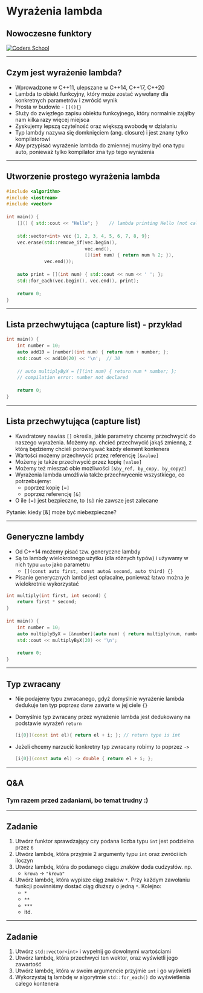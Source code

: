 <!-- .slide: data-background="#111111" -->

# Wyrażenia lambda

## Nowoczesne funktory

<a href="https://coders.school">
    <img width="500" data-src="../img/coders_school_logo.png" src="../img/coders_school_logo.png" alt="Coders School" class="plain">
</a>

___

## Czym jest wyrażenie lambda?

* Wprowadzone w C++11, ulepszane w C++14, C++17, C++20
* Lambda to obiekt funkcyjny, który może zostać wywołany dla konkretnych parametrów i zwrócić wynik
* Prosta w budowie - `[](){}`
* Służy do zwięzłego zapisu obiektu funkcyjnego, który normalnie zająłby nam kilka razy więcej miejsca
* Zyskujemy lepszą czytelność oraz większą swobodę w działaniu
* Typ lambdy nazywa się domknięciem (ang. closure) i jest znany tylko kompilatorowi
* Aby przypisać wyrażenie lambda do zmiennej musimy być ona typu auto, ponieważ tylko kompilator zna typ tego wyrażenia

___

## Utworzenie prostego wyrażenia lambda

```cpp []
#include <algorithm>
#include <iostream>
#include <vector>

int main() {
    []() { std::cout << "Hello"; }    // lambda printing Hello (not called)

    std::vector<int> vec {1, 2, 3, 4, 5, 6, 7, 8, 9};
    vec.erase(std::remove_if(vec.begin(),
                             vec.end(),
                             [](int num) { return num % 2; }),
              vec.end());

    auto print = [](int num) { std::cout << num << ' '; };
    std::for_each(vec.begin(), vec.end(), print);

    return 0;
}
```

___

## Lista przechwytująca (capture list) - przykład

```cpp []
int main() {
    int number = 10;
    auto add10 = [number](int num) { return num + number; };
    std::cout << add10(20) << '\n';  // 30

    // auto multiplyByX = [](int num) { return num * number; };
    // compilation error: number not declared

    return 0;
}
```

___

## Lista przechwytująca (capture list)

* Kwadratowy nawias `[]` określa, jakie parametry chcemy przechwycić do naszego wyrażenia. Możemy np. chcieć przechwycić jakąś zmienną, z którą będziemy chcieli porównywać każdy element kontenera
* Wartości możemy przechwycić przez referencję `[&value]`
* Możemy je także przechwycić przez kopię `[value]`
* Możemy też mieszać obie możliwości `[&by_ref, by_copy, by_copy2]`
* Wyrażenia lambda umożliwia także przechwycenie wszystkiego, co potrzebujemy:
  * poprzez kopię `[=]`
  * poprzez referencję `[&]`
* O ile `[=]` jest bezpieczne, to `[&]` nie zawsze jest zalecane

Pytanie: kiedy [&] może być niebezpieczne?

___

## Generyczne lambdy

* Od C++14 możemy pisać tzw. generyczne lambdy
* Są to lambdy wielokrotnego użytku (dla różnych typów) i używamy w nich typu `auto` jako parametru
  * `[](const auto first, const auto& second, auto third) {}`
* Pisanie generycznych lambd jest opłacalne, ponieważ łatwo można je wielokrotnie wykorzystać

```cpp []
int multiply(int first, int second) {
    return first * second;
}

int main() {
    int number = 10;
    auto multiplyByX = [&number](auto num) { return multiply(num, number); };
    std::cout << multiplyByX(20) << '\n';

    return 0;
}
```

___

## Typ zwracany

* Nie podajemy typu zwracanego, gdyż domyślnie wyrażenie lambda dedukuje ten typ poprzez dane zawarte w jej ciele `{}`
* Domyślnie typ zwracany przez wyrażenie lambda jest dedukowany na podstawie wyrażeń `return`

  ```cpp []
  [i{0}](const int el){ return el + i; }; // return type is int
  ```

* Jeżeli chcemy narzucić konkretny typ zwracany robimy to poprzez `->`

  ```cpp []
  [i{0}](const auto el) -> double { return el + i; };
  ```

___

## Q&A

### Tym razem przed zadaniami, bo temat trudny :)

___

## Zadanie

1. Utwórz funktor sprawdzający czy podana liczba typu `int` jest podzielna przez `6`
2. Utwórz lambdę, która przyjmie 2 argumenty typu `int` oraz zwróci ich iloczyn
3. Utwórz lambdę, która do podanego ciągu znaków doda cudzysłów. np.
   * `krowa` -> `"krowa"`
4. Utwórz lambdę, która wypisze ciąg znaków `*`. Przy każdym zawołaniu funkcji powinniśmy dostać ciąg dłuższy o jedną `*`. Kolejno:
   * `*`
   * `**`
   * `***`
   * itd.

___

## Zadanie

1. Utwórz `std::vector<int>` i wypełnij go dowolnymi wartościami
2. Utwórz lambdę, która przechwyci ten wektor, oraz wyświetli jego zawartość
3. Utwórz lambdę, która w swoim argumencie przyjmie `int` i go wyświetli
4. Wykorzystaj tą lambdę w algorytmie `std::for_each()` do wyświetlenia całego kontenera
